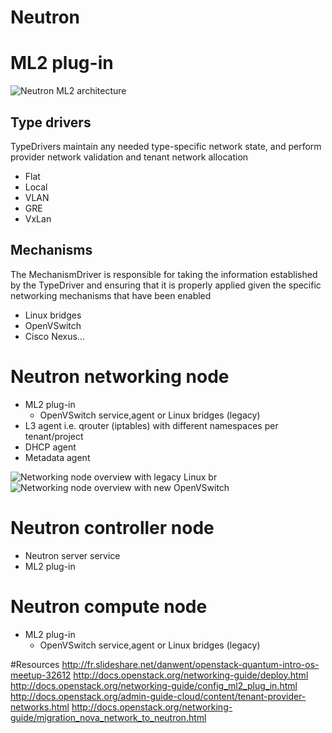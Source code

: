 # Neutron

# ML2 plug-in

![Neutron ML2 architecture](http://aqorn.com/wp-content/uploads/2014/11/ml2-arch1.png)

## Type drivers
TypeDrivers maintain any needed type-specific network state, and perform provider network validation and tenant network allocation
- Flat
- Local
- VLAN
- GRE
- VxLan
## Mechanisms
The MechanismDriver is responsible for taking the information established by the TypeDriver and ensuring that it is properly applied given the specific networking mechanisms that have been enabled
- Linux bridges
- OpenVSwitch
- Cisco Nexus...

# Neutron networking node
- ML2 plug-in
  - OpenVSwitch service,agent or Linux bridges (legacy)
- L3 agent i.e. qrouter (iptables) with different namespaces per tenant/project
- DHCP agent
- Metadata agent

![Networking node overview with legacy Linux br](http://docs.openstack.org/networking-guide/_images/scenario-legacy-lb-network1.png)
![Networking node overview with new OpenVSwitch](http://docs.openstack.org/networking-guide/_images/scenario-legacy-ovs-network1.png)

# Neutron controller node
- Neutron server service
- ML2 plug-in

# Neutron compute node
- ML2 plug-in
  - OpenVSwitch service,agent or Linux bridges (legacy)


#Resources
http://fr.slideshare.net/danwent/openstack-quantum-intro-os-meetup-32612
http://docs.openstack.org/networking-guide/deploy.html
http://docs.openstack.org/networking-guide/config_ml2_plug_in.html
http://docs.openstack.org/admin-guide-cloud/content/tenant-provider-networks.html
http://docs.openstack.org/networking-guide/migration_nova_network_to_neutron.html
